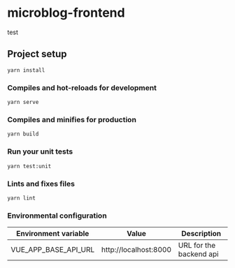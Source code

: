 # microblog-frontend
test

## Project setup
```
yarn install
```

### Compiles and hot-reloads for development
```
yarn serve
```

### Compiles and minifies for production
```
yarn build
```

### Run your unit tests
```
yarn test:unit
```

### Lints and fixes files
```
yarn lint
```

### Environmental configuration

| Environment variable | Value | Description |
| --- | --- | --- |
| VUE_APP_BASE_API_URL | http://localhost:8000 | URL for the backend api |
